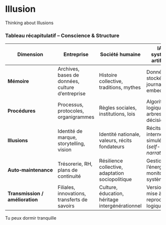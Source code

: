 # Illusion
Thinking about Illusions

### **Tableau récapitulatif – Conscience & Structure**

| Dimension                       | Entreprise                                    | Société humaine                               | IA / système artificiel                  | Être vivant individuel                 |
| ------------------------------- | ------------------------------------------------ | ------------------------------------------------ | ------------------------------------------- | ----------------------------------------- |
| **Mémoire**                     | Archives, bases de données, culture d’entreprise | Histoire collective, traditions, mythes          | Données stockées, journaux, embeddings      | Souvenirs, mémoire cellulaire, instincts  |
| **Procédures**                  | Processus, protocoles, organigrammes             | Règles sociales, institutions, lois              | Algorithmes, logique, arbres de décision    | Réflexes, cognition, comportements appris |
| **Illusions**                   | Identité de marque, storytelling, vision         | Identité nationale, valeurs, récits fondateurs   | Récits internes simulés (*self-narratives*) | Sens du moi, libre arbitre, finalité      |
| **Auto‑maintenance**            | Trésorerie, RH, plans de continuité              | Résilience collective, adaptation sociopolitique | Gestion de l’énergie, monitoring systèmes   | Métabolisme, immunité, sommeil            |
| **Transmission / amélioration** | Filiales, innovations, transferts de savoirs     | Culture, éducation, héritage intergénérationnel  | Versions, mise à jour, reproduction logique | Reproduction biologique, apprentissage    |

Tu peux dormir tranquille

